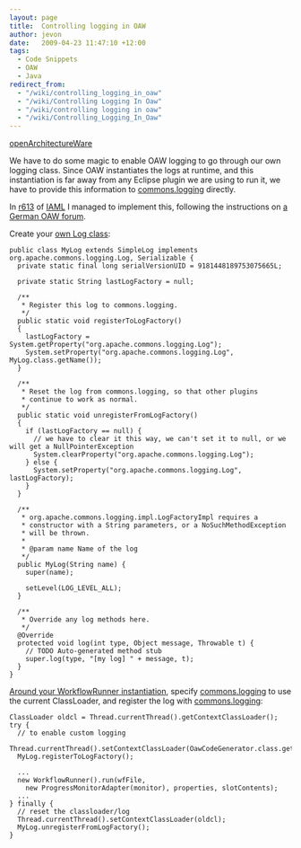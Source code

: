 ```yaml
---
layout: page
title:  Controlling logging in OAW
author: jevon
date:   2009-04-23 11:47:10 +12:00
tags:
  - Code Snippets
  - OAW
  - Java
redirect_from:
  - "/wiki/controlling_logging_in_oaw"
  - "/wiki/Controlling Logging In Oaw"
  - "/wiki/controlling logging in oaw"
  - "/wiki/Controlling_Logging_In_Oaw"
---
```


[openArchitectureWare](openArchitectureWare.md)

We have to do some magic to enable OAW logging to go through our own logging class. Since OAW instantiates the logs at runtime, and this instantiation is far away from any Eclipse plugin we are using to run it, we have to provide this information to [commons.logging](commons-logging.md) directly.

In <a href="http://code.google.com/p/iaml/source/detail?r=613">r613</a> of [IAML](IAML.md) I managed to implement this, following the instructions on <a href="http://oaw-forum.itemis.de/forum/viewtopic.php?forum=1&showtopic=1486">a German OAW forum</a>.

Create your <a href="http://code.google.com/p/iaml/source/browse/trunk/org.openiaml.model.codegen.oaw/src/org/openiaml/model/codegen/oaw/MyLog.java?spec=svn613&r=613">own Log class</a>:

```
public class MyLog extends SimpleLog implements org.apache.commons.logging.Log, Serializable {
  private static final long serialVersionUID = 9181448189753075665L;
  
  private static String lastLogFactory = null;
  
  /**
   * Register this log to commons.logging.
   */
  public static void registerToLogFactory()
  {
    lastLogFactory = System.getProperty("org.apache.commons.logging.Log");
    System.setProperty("org.apache.commons.logging.Log", MyLog.class.getName());
  }

  /**
   * Reset the log from commons.logging, so that other plugins
   * continue to work as normal.
   */
  public static void unregisterFromLogFactory()
  {
    if (lastLogFactory == null) {
      // we have to clear it this way, we can't set it to null, or we will get a NullPointerException
      System.clearProperty("org.apache.commons.logging.Log");
    } else {
      System.setProperty("org.apache.commons.logging.Log", lastLogFactory);
    }
  }
  
  /**
   * org.apache.commons.logging.impl.LogFactoryImpl requires a
   * constructor with a String parameters, or a NoSuchMethodException
   * will be thrown.
   * 
   * @param name Name of the log
   */
  public MyLog(String name) { 
    super(name);
    
    setLevel(LOG_LEVEL_ALL);
  }

  /**
   * Override any log methods here.
   */
  @Override
  protected void log(int type, Object message, Throwable t) {
    // TODO Auto-generated method stub
    super.log(type, "[my log] " + message, t);
  }
}
```

<a href="http://code.google.com/p/iaml/source/diff?spec=svn613&r=613&format=side&path=/trunk/org.openiaml.model.codegen.oaw/src/org/openiaml/model/codegen/oaw/OawCodeGenerator.java#43">Around your WorkflowRunner instantiation</a>, specify [commons.logging](commons-logging.md) to use the current ClassLoader, and register the log with [commons.logging](commons-logging.md):

```
ClassLoader oldcl = Thread.currentThread().getContextClassLoader();
try {
  // to enable custom logging
  Thread.currentThread().setContextClassLoader(OawCodeGenerator.class.getClassLoader());
  MyLog.registerToLogFactory();

  ...
  new WorkflowRunner().run(wfFile,
    new ProgressMonitorAdapter(monitor), properties, slotContents);
  ...
} finally {
  // reset the classloader/log
  Thread.currentThread().setContextClassLoader(oldcl);
  MyLog.unregisterFromLogFactory();
}
```
